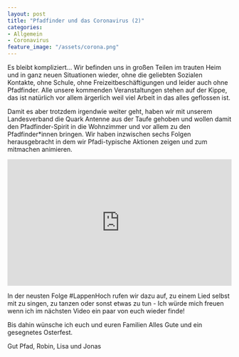 ```yaml
---
layout: post
title: "Pfadfinder und das Coronavirus (2)"
categories:
- Allgemein
- Coronavirus
feature_image: "/assets/corona.png"
---
```


Es bleibt kompliziert... Wir befinden uns in großen Teilen im trauten Heim und in ganz neuen Situationen wieder, ohne die geliebten Sozialen Kontakte, ohne Schule, ohne Freizeitbeschäftigungen und leider auch ohne Pfadfinder. Alle unsere kommenden Veranstaltungen stehen auf der Kippe, das ist natürlich vor allem ärgerlich weil viel Arbeit in das alles geflossen ist. 

Damit es aber trotzdem irgendwie weiter geht, haben wir mit unserem Landesverband die Quark Antenne aus der Taufe gehoben und wollen damit den Pfadfinder-Spirit in die Wohnzimmer und vor allem zu den Pfadfinder*innen bringen. Wir haben inzwischen sechs Folgen herausgebracht in dem wir Pfadi-typische Aktionen zeigen und zum mitmachen animieren.


<style>
    .embed-container { 
        position: relative; 
        padding-bottom: 56.25%; 
        height: 0; 
        overflow: hidden; 
        max-width: 100%; 
    } 
    .embed-container iframe, .embed-container object, .embed-container embed { 
        position: absolute; 
        top: 0; 
        left: 0; 
        width: 100%; 
        height: 100%; 
    }
</style>
    
<div class='embed-container'>
    <iframe src='https://www.youtube.com/embed/v7duslJRr38' frameborder='0' allowfullscreen></iframe>
</div>

In der neusten Folge #LappenHoch rufen wir dazu auf, zu einem Lied selbst mit zu singen, zu tanzen oder sonst etwas zu tun - Ich würde mich freuen wenn ich im nächsten Video ein paar von euch wieder finde!

Bis dahin wünsche ich euch und euren Familien Alles Gute und ein gesegnetes Osterfest.

Gut Pfad,
	Robin, Lisa und Jonas